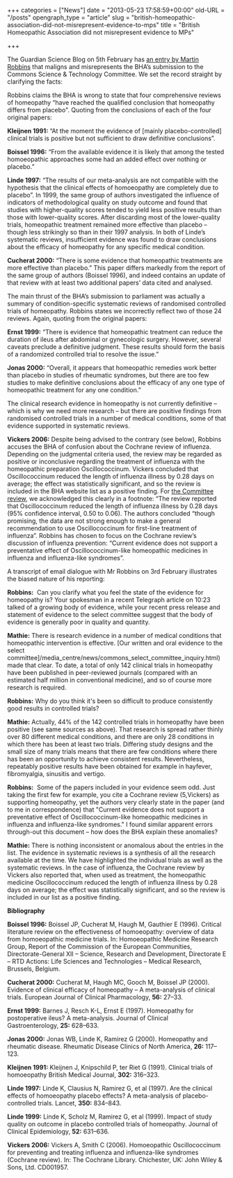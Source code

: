 +++
categories = ["News"]
date = "2013-05-23 17:58:59+00:00"
old-URL = "/posts"
opengraph_type = "article"
slug = "british-homeopathic-association-did-not-misrepresent-evidence-to-mps"
title = "British Homeopathic Association did not misrepresent evidence to MPs"

+++

The Guardian Science Blog on 5th February has [an entry by Martin Robbins](http://www.guardian.co.uk/science/blog/2010/feb/04/homeopathic-association-evidence-commons-committee) that maligns and misrepresents the BHA’s submission to the Commons Science & Technology Committee. We set the record straight by clarifying the facts:

Robbins claims the BHA is wrong to state that four comprehensive reviews of homeopathy “have reached the qualified conclusion that homeopathy differs from placebo". Quoting from the conclusions of each of the four original papers:

**Kleijnen 1991:** “At the moment the evidence of [mainly placebo-controlled] clinical trials is positive but not sufficient to draw definitive conclusions”.

**Boissel 1996:** “From the available evidence it is likely that among the tested homoeopathic approaches some had an added effect over nothing or placebo.”

**Linde 1997:** “The results of our meta-analysis are not compatible with the hypothesis that the clinical effects of homoeopathy are completely due to placebo”. In 1999, the same group of authors investigated the influence of indicators of methodological quality on study outcome and found that studies with higher-quality scores tended to yield less positive results than those with lower-quality scores. After discarding most of the lower-quality trials, homeopathic treatment remained more effective than placebo – though less strikingly so than in their 1997 analysis. In both of Linde’s systematic reviews, insufficient evidence was found to draw conclusions about the efficacy of homeopathy for any specific medical condition.

**Cucherat 2000:** “There is some evidence that homeopathic treatments are more effective than placebo.” This paper differs markedly from the report of the same group of authors (Boissel 1996), and indeed contains an update of that review with at least two additional papers’ data cited and analysed.

The main thrust of the BHA’s submission to parliament was actually a summary of condition-specific systematic reviews of randomised controlled trials of homeopathy. Robbins states we incorrectly reflect two of those 24 reviews. Again, quoting from the original papers:

**Ernst 1999:** “There is evidence that homeopathic treatment can reduce the duration of ileus after abdominal or gynecologic surgery. However, several caveats preclude a definitive judgment. These results should form the basis of a randomized controlled trial to resolve the issue.”

**Jonas 2000:** “Overall, it appears that homeopathic remedies work better than placebo in studies of rheumatic syndromes, but there are too few studies to make definitive conclusions about the efficacy of any one type of homeopathic treatment for any one condition.”

The clinical research evidence in homeopathy is not currently definitive – which is why we need more research – but there are positive findings from randomised controlled trials in a number of medical conditions, some of that evidence supported in systematic reviews.

**Vickers 2006:** Despite being advised to the contrary (see below), Robbins accuses the BHA of confusion about the Cochrane review of influenza. Depending on the judgmental criteria used, the review may be regarded as positive or inconclusive regarding the treatment of influenza with the homeopathic preparation Oscillococcinum. Vickers concluded that Oscillococcinum reduced the length of influenza illness by 0.28 days on average; the effect was statistically significant, and so the review is included in the BHA website list as a positive finding. For [the Committee review](http://www.publications.parliament.uk/pa/cm200910/cmselect/cmsctech/memo/homeopathy/ucm1202.pdf), we acknowledged this clearly in a footnote: “The review reported that Oscillococcinum reduced the length of influenza illness by 0.28 days (95% confidence interval, 0.50 to 0.06). The authors concluded “though promising, the data are not strong enough to make a general recommendation to use Oscillococcinum for first-line treatment of influenza”. Robbins has chosen to focus on the Cochrane review’s discussion of influenza prevention: “Current evidence does not support a preventative effect of Oscillococcinum-like homeopathic medicines in influenza and influenza-like syndromes”.

A transcript of email dialogue with Mr Robbins on 3rd February illustrates the biased nature of his reporting:

**Robbins:**  Can you clarify what you feel the state of the evidence for homeopathy is? Your spokesman in a recent Telegraph article on 10:23 talked of a growing body of evidence, while your recent press release and statement of evidence to the select committee suggest that the body of evidence is generally poor in quality and quantity.

**Mathie:** There is research evidence in a number of medical conditions that homeopathic intervention is effective. [Our written and oral evidence to the select committee]/media_centre/news/commons_select_committee_inquiry.html) made that clear. To date, a total of only 142 clinical trials in homeopathy have been published in peer-reviewed journals (compared with an estimated half million in conventional medicine), and so of course more research is required.

**Robbins:** Why do you think it's been so difficult to produce consistently good results in controlled trials?

**Mathie:** Actually, 44% of the 142 controlled trials in homeopathy have been positive (see same sources as above). That research is spread rather thinly over 80 different medical conditions, and there are only 28 conditions in which there has been at least two trials. Differing study designs and the small size of many trials means that there are few conditions where there has been an opportunity to achieve consistent results. Nevertheless, repeatably positive results have been obtained for example in hayfever, fibromyalgia, sinusitis and vertigo.

**Robbins:**  Some of the papers included in your evidence seem odd. Just taking the first few for example, you cite a Cochrane review (5,Vickers) as supporting homeopathy, yet the authors very clearly state in the paper (and to me in correspondence) that "Current evidence does not support a preventative effect of Oscillococcinum-like homeopathic medicines in influenza and influenza-like syndromes." I found similar apparent errors through-out this document – how does the BHA explain these anomalies?

**Mathie:** There is nothing inconsistent or anomalous about the entries in the list. The evidence in systematic reviews is a synthesis of all the research available at the time. We have highlighted the individual trials as well as the systematic reviews. In the case of influenza, the Cochrane review by Vickers also reported that, when used as treatment, the homeopathic medicine Oscillococcinum reduced the length of influenza illness by 0.28 days on average; the effect was statistically significant, and so the review is included in our list as a positive finding.

**Bibliography**

**Boissel 1996:** Boissel JP, Cucherat M, Haugh M, Gauthier E (1996). Critical literature review on the effectiveness of homoeopathy: overview of data from homoeopathic medicine trials. In: Homoeopathic Medicine Research Group, Report of the Commission of the European Communities, Directorate-General XII – Science, Research and Development, Directorate E – RTD Actions: Life Sciences and Technologies – Medical Research, Brussels, Belgium.

**Cucherat 2000:** Cucherat M, Haugh MC, Gooch M, Boissel JP (2000). Evidence of clinical efficacy of homeopathy – A meta-analysis of clinical trials. European Journal of Clinical Pharmacology, **56:** 27–33.

**Ernst 1999:** Barnes J, Resch K-L, Ernst E (1997). Homeopathy for postoperative ileus? A meta-analysis. Journal of Clinical Gastroenterology, **25:** 628–633.

**Jonas 2000:** Jonas WB, Linde K, Ramirez G (2000). Homeopathy and rheumatic disease. Rheumatic Disease Clinics of North America, **26:** 117–123.

**Kleijnen 1991:** Kleijnen J, Knipschild P, ter Riet G (1991). Clinical trials of homoeopathy British Medical Journal, **302:** 316–323.

**Linde 1997:** Linde K, Clausius N, Ramirez G, et al (1997). Are the clinical effects of homoeopathy placebo effects? A meta-analysis of placebo-controlled trials. Lancet, **350:** 834–843.

**Linde 1999:** Linde K, Scholz M, Ramirez G, et al (1999). Impact of study quality on outcome in placebo controlled trials of homeopathy. Journal of Clinical Epidemiology, **52:** 631–636.

**Vickers 2006:** Vickers A, Smith C (2006). Homoeopathic Oscillococcinum for preventing and treating influenza and influenza-like syndromes (Cochrane review). In: The Cochrane Library. Chichester, UK: John Wiley & Sons, Ltd. CD001957.
